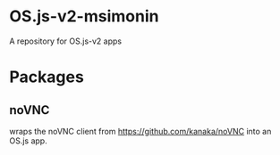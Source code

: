 # OS.js-v2-msimonin

A repository for OS.js-v2 apps

# Packages

## noVNC

wraps the noVNC client from https://github.com/kanaka/noVNC into an OS.js app.
